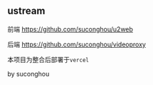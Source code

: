 ## ustream


前端 https://github.com/suconghou/u2web

后端 https://github.com/suconghou/videoproxy


本项目为整合后部署于`vercel`

by suconghou


